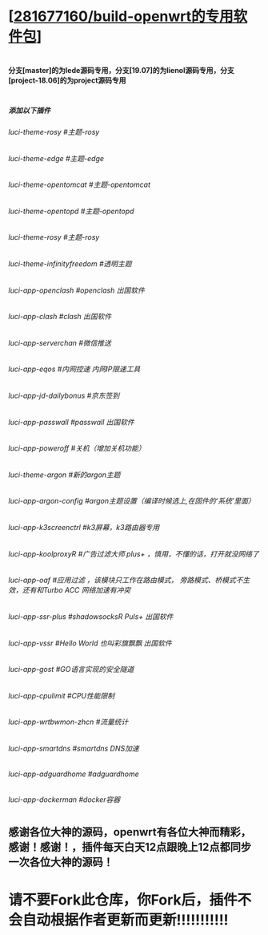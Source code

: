 # [[281677160/build-openwrt的专用软件包](https://github.com/281677160/build-openwrt.git)]

#
#### 分支[master]的为lede源码专用，分支[19.07]的为lienol源码专用，分支[project-18.06]的为project源码专用
#

##### 添加以下插件
###### luci-theme-rosy    #主题-rosy
###### luci-theme-edge    #主题-edge
###### luci-theme-opentomcat   #主题-opentomcat
###### luci-theme-opentopd   #主题-opentopd<br>
###### luci-theme-rosy   #主题-rosy<br>
###### luci-theme-infinityfreedom    #透明主题<br>
###### luci-app-openclash    #openclash 出国软件<br>
###### luci-app-clash    #clash 出国软件<br>
###### luci-app-serverchan    #微信推送<br>
###### luci-app-eqos    #内网控速 内网IP限速工具<br>
###### luci-app-jd-dailybonus    #京东签到<br>
###### luci-app-passwall    #passwall 出国软件<br>
###### luci-app-poweroff    #关机（增加关机功能）<br>
###### luci-theme-argon    #新的argon主题<br>
###### luci-app-argon-config    #argon主题设置（编译时候选上,在固件的‘系统’里面）<br>
###### luci-app-k3screenctrl   #k3屏幕，k3路由器专用<br>
###### luci-app-koolproxyR   #广告过滤大师 plus+  ，慎用，不懂的话，打开就没网络了<br>
###### luci-app-oaf   #应用过滤 ，该模块只工作在路由模式， 旁路模式、桥模式不生效，还有和Turbo ACC 网络加速有冲突<br>
###### luci-app-ssr-plus   #shadowsocksR Puls+  出国软件<br>
###### luci-app-vssr   #Hello World 也叫彩旗飘飘  出国软件<br>
###### luci-app-gost   #GO语言实现的安全隧道<br>
###### luci-app-cpulimit   #CPU性能限制<br>
###### luci-app-wrtbwmon-zhcn   #流量统计<br>
###### luci-app-smartdns   #smartdns DNS加速<br>
###### luci-app-adguardhome   #adguardhome<br>
###### luci-app-dockerman   #docker容器<br>

#
#
## 感谢各位大神的源码，openwrt有各位大神而精彩，感谢！感谢！，插件每天白天12点跟晚上12点都同步一次各位大神的源码！

#

# 请不要Fork此仓库，你Fork后，插件不会自动根据作者更新而更新!!!!!!!!!!!
